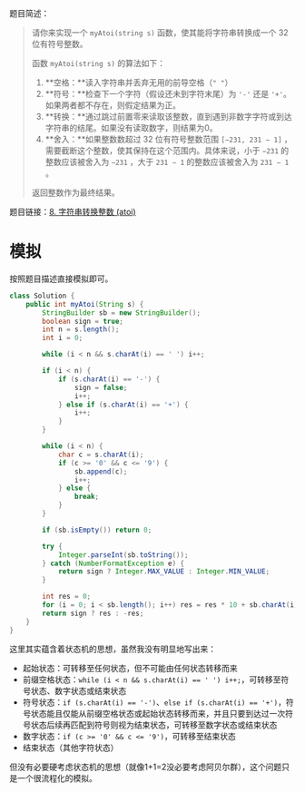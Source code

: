 题目简述：

> 请你来实现一个 `myAtoi(string s)` 函数，使其能将字符串转换成一个 32 位有符号整数。
>
> 函数 `myAtoi(string s)` 的算法如下：
>
> 1. **空格：**读入字符串并丢弃无用的前导空格（`" "`）
> 2. **符号：**检查下一个字符（假设还未到字符末尾）为 `'-'` 还是 `'+'`。如果两者都不存在，则假定结果为正。
> 3. **转换：**通过跳过前置零来读取该整数，直到遇到非数字字符或到达字符串的结尾。如果没有读取数字，则结果为0。
> 4. **舍入：**如果整数数超过 32 位有符号整数范围 `[−231, 231 − 1]` ，需要截断这个整数，使其保持在这个范围内。具体来说，小于 `−231` 的整数应该被舍入为 `−231` ，大于 `231 − 1` 的整数应该被舍入为 `231 − 1` 。
>
> 返回整数作为最终结果。

题目链接：[8. 字符串转换整数 (atoi)](https://leetcode.cn/problems/string-to-integer-atoi/)

# 模拟

按照题目描述直接模拟即可。

```java
class Solution {
    public int myAtoi(String s) {
        StringBuilder sb = new StringBuilder();
        boolean sign = true;
        int n = s.length();
        int i = 0;

        while (i < n && s.charAt(i) == ' ') i++;

        if (i < n) {
            if (s.charAt(i) == '-') {
                sign = false;
                i++;
            } else if (s.charAt(i) == '+') {
                i++;
            }
        }

        while (i < n) {
            char c = s.charAt(i);
            if (c >= '0' && c <= '9') {
                sb.append(c);
                i++;
            } else {
                break;
            }
        }

        if (sb.isEmpty()) return 0;

        try {
            Integer.parseInt(sb.toString());
        } catch (NumberFormatException e) {
            return sign ? Integer.MAX_VALUE : Integer.MIN_VALUE;
        }

        int res = 0;
        for (i = 0; i < sb.length(); i++) res = res * 10 + sb.charAt(i) - '0';
        return sign ? res : -res;
    }
}
```

这里其实蕴含着状态机的思想，虽然我没有明显地写出来：

- 起始状态：可转移至任何状态，但不可能由任何状态转移而来
- 前缀空格状态：`while (i < n && s.charAt(i) == ' ') i++;`，可转移至符号状态、数字状态或结束状态
- 符号状态：`if (s.charAt(i) == '-')`、`else if (s.charAt(i) == '+')`，符号状态能且仅能从前缀空格状态或起始状态转移而来，并且只要到达过一次符号状态后续再匹配到符号则视为结束状态，可转移至数字状态或结束状态
- 数字状态：`if (c >= '0' && c <= '9')`，可转移至结束状态
- 结束状态（其他字符状态）

但没有必要硬考虑状态机的思想（就像1+1=2没必要考虑阿贝尔群），这个问题只是一个很流程化的模拟。
